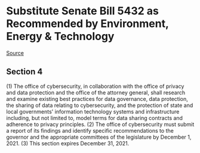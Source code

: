# Substitute Senate Bill 5432 as Recommended by Environment, Energy & Technology

[Source](http://lawfilesext.leg.wa.gov/biennium/2021-22/Xml/Bills/Senate%20Bills/5432-S.xml)
## Section 4
(1) The office of cybersecurity, in collaboration with the office of privacy and data protection and the office of the attorney general, shall research and examine existing best practices for data governance, data protection, the sharing of data relating to cybersecurity, and the protection of state and local governments' information technology systems and infrastructure including, but not limited to, model terms for data sharing contracts and adherence to privacy principles.
(2) The office of cybersecurity must submit a report of its findings and identify specific recommendations to the governor and the appropriate committees of the legislature by December 1, 2021.
(3) This section expires December 31, 2021.
